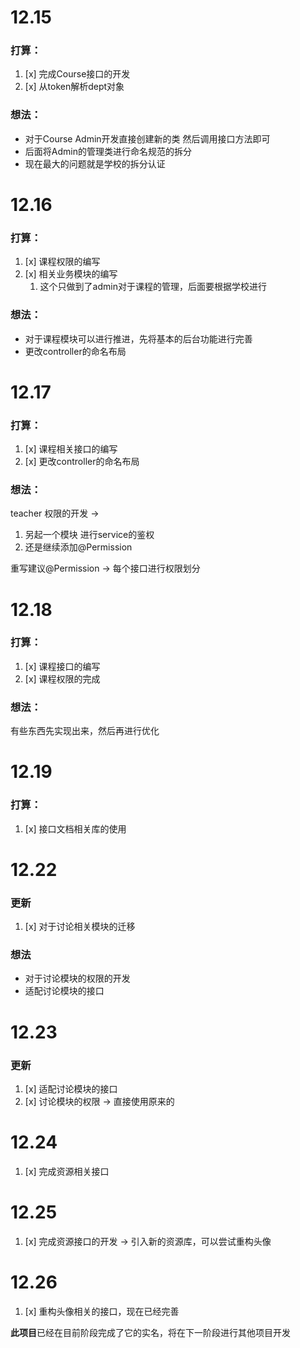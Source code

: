 # 12.15
### 打算：
1. [x] 完成Course接口的开发
2. [x] 从token解析dept对象

### 想法：
- 对于Course Admin开发直接创建新的类 然后调用接口方法即可      
- 后面将Admin的管理类进行命名规范的拆分       
- 现在最大的问题就是学校的拆分认证

# 12.16
### 打算：
1. [x] 课程权限的编写
2. [x] 相关业务模块的编写
   1. 这个只做到了admin对于课程的管理，后面要根据学校进行
### 想法：
- 对于课程模块可以进行推进，先将基本的后台功能进行完善
- 更改controller的命名布局

# 12.17
### 打算：
1. [x] 课程相关接口的编写
2. [x] 更改controller的命名布局

### 想法：
teacher 权限的开发 -> 
1. 另起一个模块 进行service的鉴权
2. 还是继续添加@Permission

重写建议@Permission -> 每个接口进行权限划分

# 12.18
### 打算：
1. [x] 课程接口的编写
2. [x] 课程权限的完成

### 想法：
有些东西先实现出来，然后再进行优化

# 12.19
### 打算：
1. [x] 接口文档相关库的使用

# 12.22
### 更新
1. [x] 对于讨论相关模块的迁移

### 想法
- 对于讨论模块的权限的开发
- 适配讨论模块的接口

# 12.23
### 更新
1. [x] 适配讨论模块的接口
2. [x] 讨论模块的权限 -> 直接使用原来的

# 12.24
1. [x] 完成资源相关接口

# 12.25
1. [x] 完成资源接口的开发 -> 引入新的资源库，可以尝试重构头像

# 12.26
1. [x] 重构头像相关的接口，现在已经完善

**此项目**已经在目前阶段完成了它的实名，将在下一阶段进行其他项目开发

